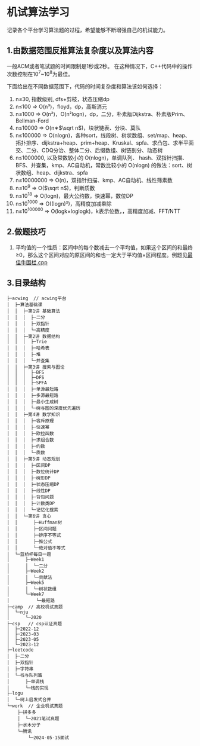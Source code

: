 # 机试算法学习
记录各个平台学习算法题的过程，希望能够不断增强自己的机试能力。

## 1.由数据范围反推算法复杂度以及算法内容
一般ACM或者笔试题的时间限制是1秒或2秒。
在这种情况下，C++代码中的操作次数控制在10<sup>7</sup>~10<sup>8</sup>为最佳。

下面给出在不同数据范围下，代码的时间复杂度和算法该如何选择：
1. n≤30, 指数级别, dfs+剪枝，状态压缩dp
2. n≤100 => O(n³)，floyd，dp，高斯消元
3. n≤1000 => O(n²)，O(n²logn)，dp，二分，朴素版Dijkstra、朴素版Prim、Bellman-Ford
4. n≤10000 => O(n∗$\sqrt n$)，块状链表、分块、莫队
5. n≤100000 => O(nlogn)，各种sort，线段树、树状数组、set/map、heap、拓扑排序、dijkstra+heap、prim+heap、Kruskal、spfa、求凸包、求半平面交、二分、CDQ分治、整体二分、后缀数组、树链剖分、动态树
6. n≤1000000, 以及常数较小的 O(nlogn)，单调队列、 hash、双指针扫描、BFS、并查集，kmp、AC自动机，常数比较小的 O(nlogn) 的做法：sort、树状数组、heap、dijkstra、spfa
7. n≤10000000 => O(n)，双指针扫描、kmp、AC自动机、线性筛素数
8. n≤10<sup>9</sup> => O($\sqrt n$)，判断质数
9. n≤10<sup>18</sup> => O(logn)，最大公约数，快速幂，数位DP
10. n≤10<sup>1000</sup> => O((logn)²)，高精度加减乘除
11. n≤10<sup>100000</sup> => O(logk×loglogk)，k表示位数，，高精度加减、FFT/NTT

## 2.做题技巧

1. 平均值的一个性质：区间中的每个数减去一个平均值，如果这个区间的和最终≥0，那么这个区间对应的原区间的和也一定大于平均值×区间程度。例题见[最佳牛围栏.cpp](acwing/蓝桥杯每日一题/Week1/二分/最佳牛围栏.cpp)

## 3.目录结构

```
├─acwing  // acwing平台
│  ├─算法基础课
│  │  ├─第1讲 基础算法
│  │  │  ├─二分
│  │  │  ├─双指针
│  │  │  └─高精度
│  │  ├─第2讲 数据结构
│  │  │  ├─Trie
│  │  │  ├─哈希表
│  │  │  ├─堆
│  │  │  └─并查集
│  │  ├─第3讲 搜索与图论
│  │  │  ├─BFS
│  │  │  ├─DFS
│  │  │  ├─SPFA
│  │  │  ├─单源最短路
│  │  │  ├─多源最短路
│  │  │  ├─最小生成树
│  │  │  └─树与图的深度优先遍历
│  │  ├─第4讲 数学知识
│  │  │  ├─容斥原理
│  │  │  ├─快速幂
│  │  │  ├─欧拉函数
│  │  │  ├─求组合数
│  │  │  ├─约数
│  │  │  └─质数
│  │  ├─第5讲 动态规划
│  │  │  ├─区间DP
│  │  │  ├─数位统计DP
│  │  │  ├─树形DP
│  │  │  ├─状态压缩DP
│  │  │  ├─线性DP
│  │  │  ├─背包问题
│  │  │  ├─计数类DP
│  │  │  └─记忆化搜索
│  │  └─第6讲 贪心
│  │      ├─Huffman树
│  │      ├─区间问题
│  │      ├─排序不等式
│  │      ├─推公式
│  │      └─绝对值不等式
│  └─蓝桥杯每日一题
│      ├─Week1
│      │  └─二分
│      ├─Week2
│      │  └─贡献法
│      ├─Week5
│      │  └─树状数组
│      └─Week7
│          └─最短路
├─camp  // 高校机试真题
│  └─nju
│      └─2020
├─csp	// csp认证真题
│  ├─2022-12
│  ├─2023-03
│  ├─2023-05
│  └─2023-12
├─leetcode
│  ├─二分
│  ├─双指针
│  ├─字符串
│  └─栈与队列篇
│      ├─单调栈
│      └─栈的实现
├─logu
│  └─树上启发式合并
└─work	// 企业机试真题
    ├─拼多多
    │  └─2021笔试真题
    ├─水木分子
    └─腾讯
        └─2024-05-15面试
```